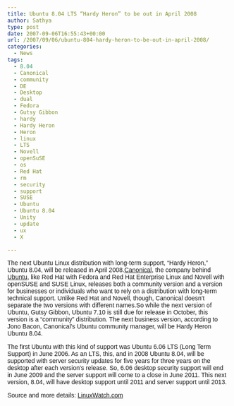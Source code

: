 ```yaml
---
title: Ubuntu 8.04 LTS “Hardy Heron” to be out in April 2008
author: Sathya
type: post
date: 2007-09-06T16:55:43+00:00
url: /2007/09/06/ubuntu-804-hardy-heron-to-be-out-in-april-2008/
categories:
  - News
tags:
  - 8.04
  - Canonical
  - community
  - DE
  - Desktop
  - dual
  - Fedora
  - Gutsy Gibbon
  - hardy
  - Hardy Heron
  - Heron
  - linux
  - LTS
  - Novell
  - openSuSE
  - os
  - Red Hat
  - rm
  - security
  - support
  - SUSE
  - Ubuntu
  - Ubuntu 8.04
  - Unity
  - update
  - ux
  - X

---
```

<font face="Arial">The next Ubuntu Linux distribution with long-term support, &#8220;Hardy Heron,&#8221; Ubuntu 8.04, will be released in April 2008.</font>[<font face="Arial">Canonical</font>][1]<font face="Arial">, the company behind </font>[<font face="Arial">Ubuntu</font>][2]<font face="Arial">, like Red Hat with Fedora and Red Hat Enterprise Linux and Novell with openSUSE and SUSE Linux, releases both a community version and a version for businesses or individuals who want to rely on a distribution with long-term technical support. Unlike Red Hat and Novell, though, Canonical doesn&#8217;t separate the two versions with different names.</font><font face="Arial">So while the next version of Ubuntu, Gutsy Gibbon, Ubuntu 7.10 is still due for release in October, this version is a &#8220;community&#8221; distribution. The next business version, according to Jono Bacon, Canonical&#8217;s Ubuntu community manager, will be Hardy Heron Ubuntu 8.04.</font>

<font face="Arial">The first Ubuntu with this kind of support was Ubuntu 6.06 LTS (Long Term Support) in June 2006. As an LTS, this, and in 2008 Ubuntu 8.04, will be supported with server security updates for five years for three years on the desktop after each version&#8217;s release. So, 6.06 desktop security support will end in June 2009 and the server support will come to a close in June 2011. This next version, 8.04, will have desktop support until 2011 and server support until 2013.</font>

<font face="Arial">Source and more details: <a href="https://www.linux-watch.com/news/NS7596541819.html">LinuxWatch.com</a></font>

 [1]: https://www.canonical.com/
 [2]: https://www.ubuntu.com/
